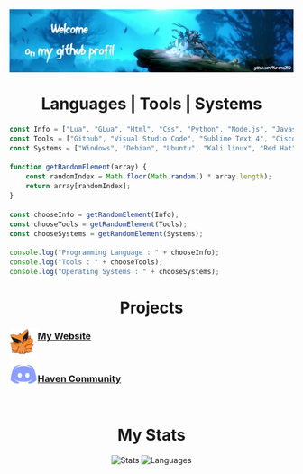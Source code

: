 <img align="center" width="1000" src="https://github.com/Kurama250/Kurama250/blob/main/img/ori.jpg">
<h1 align="center">Languages | Tools | Systems</h1>

```js
const Info = ["Lua", "GLua", "Html", "Css", "Python", "Node.js", "Javascript", "Shell", "Sys-admin"];
const Tools = ["Github", "Visual Studio Code", "Sublime Text 4", "Cisco", "Nginx", "Apache2", "Npm", "Iptables", "..."];
const Systems = ["Windows", "Debian", "Ubuntu", "Kali linux", "Red Hat", "Raspberry PiOS (Raspbian)"];

function getRandomElement(array) {
    const randomIndex = Math.floor(Math.random() * array.length);
    return array[randomIndex];
}

const chooseInfo = getRandomElement(Info);
const chooseTools = getRandomElement(Tools);
const chooseSystems = getRandomElement(Systems);

console.log("Programming Language : " + chooseInfo);
console.log("Tools : " + chooseTools);
console.log("Operating Systems : " + chooseSystems);
```
<h1 align="center">Projects</h1>
  <img width="50" align="left" src="https://github.com/Kurama250/Kurama250/blob/main/img/kurama.jpg">
    <h3><a href="https://kurama.info">My Website</a></h3><br>
  <img width="50" align="left" src="https://github.com/Kurama250/Kurama250/blob/main/img/discord.png">
    <h3><a href="https://discord.gg/haven-community-719636606105026641">Haven Community</a></h3><br>

<h1 align="center">My Stats</h1>
<p align="center">
    <img height="180em" src="https://github-readme-stats.vercel.app/api?username=Kurama250&layout=compact&langs_count=8&theme=radical" alt="Stats">
    <img height="180em" src="https://github-readme-stats-eight-theta.vercel.app/api/top-langs/?username=Kurama250&layout=compact&langs_count=8&theme=radical" alt="Languages">
</p>
